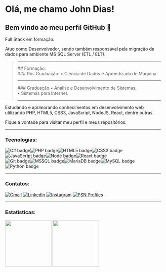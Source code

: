 # Olá, me chamo John Dias! 
## Bem vindo ao meu perfil GitHub 👋

Full Stack em formação.

Atuo como Desenvolvedor, sendo também responsável pela migração de dados para ambiente MS SQL Server (ETL / ELT).<br>

><hr>
> ## Formação:<br>
> ### Pós Graduação:
> • Ciência de Dados e Aprendizado de Máquina.<br>
>
><hr>
> ### Graduação
> • Analise e Desenvolvimento de Sistemas.<br>
> • Sistemas para Internet.
>
> <hr>

Estudando e aprimorando conhecimentos em desenvolvimento web utilizando PHP, HTML5, CSS3, JavaScript, NodeJS, React, dentre outras.

Fique a vontade para visitar meu perfil e meus repositórios.

---
### Tecnologias:
![C# badge](https://img.shields.io/badge/C%23-239120?style=for-the-badge&logo=c-sharp&logoColor=white)![PHP badge](https://img.shields.io/badge/PHP-777BB4?style=for-the-badge&logo=php&logoColor=white)![HTML5 badge](https://img.shields.io/badge/HTML5-E34F26?style=for-the-badge&logo=html5&logoColor=white)![CSS3 badge](https://img.shields.io/badge/CSS3-1572B6?style=for-the-badge&logo=css3&logoColor=white)![JavaScript badge](https://img.shields.io/badge/JavaScript-323330?style=for-the-badge&logo=javascript&logoColor=F7DF1E)![Node badge](https://img.shields.io/badge/Node.js-339933?style=for-the-badge&logo=nodedotjs&logoColor=white)![React badge](https://img.shields.io/badge/React-20232A?style=for-the-badge&logo=react&logoColor=61DAFB) 
<br>![Git badge](https://img.shields.io/badge/GIT-F05032?style=for-the-badge&logo=git&logoColor=white)![MSSQL badge](https://img.shields.io/badge/Microsoft%20SQL%20Server-CC2927?style=for-the-badge&logo=microsoft%20sql%20server&logoColor=white)![MariaDB badge](https://img.shields.io/badge/MariaDB-003545?style=for-the-badge&logo=mariadb&logoColor=white)![MySQL badge](https://img.shields.io/badge/MySQL-005C84?style=for-the-badge&logo=mysql&logoColor=white)![Python badge](https://img.shields.io/badge/python-3670A0?style=for-the-badge&logo=python&logoColor=ffdd54)


---
### Contatos:
<div>
<a href="mailto:johnmsdias@gmail.com"><img alt="Gmail" src="https://img.shields.io/static/v1?style=flat-square&logo=gmail&label=Gmail&message=johnmsdias@gmail.com&color=FF7704"></a>
<a href="https://www.linkedin.com/in/johnmarlon" target="_blank"><img alt="LinkedIn" src="https://img.shields.io/static/v1?style=flat-square&logo=linkedin&label=LinkedIn&logoColor=white&color=0072b1&message=johnmarlon"></a>
<a href="https://instagram.com/johnmarl0n" target="_blank"><img alt="Instagram" src="https://img.shields.io/static/v1?style=flat-square&logo=instagram&label=Instagram&logoColor=white&color=8a3ab9&message=johnmarl0n"></a>
<a href = "https://psnprofiles.com/JohnDiazZz" target="_blank"><img alt="PSN Profiles" src="https://img.shields.io/static/v1?style=flat-square&logo=playstation&label=PSN&logoColor=white&color=003791&message=JohnDiazZz"></a>
</div>

---
### Estatísticas: 
<div>
<img height="150em" src="https://github-readme-stats.vercel.app/api/top-langs/?username=johnmarl0n&layout=compact&langs_count=7&theme=dracula"/>
<img height="150em" src="https://github-readme-stats.vercel.app/api?username=johnmarl0n&show_icons=true&theme=dracula&include_all_commits=true&count_private=true"/>
</div>

